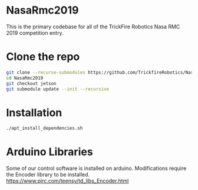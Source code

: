# NasaRmc2019

This is the primary codebase for all of the TrickFire Robotics Nasa RMC 2019 competition entry.

# Clone the repo
```bash
git clone --recurse-submodules https://github.com/TrickfireRobotics/NasaRmc2019.git
cd NasaRmc2019
git checkout jetson
git submodule update --init --recursive
```

# Installation
```bash
./apt_install_dependencies.sh
```

# Arduino Libraries
Some of our control software is installed on arduino. Modifications require the Encoder library to be installed. https://www.pjrc.com/teensy/td_libs_Encoder.html


